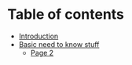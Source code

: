 # Table of contents

* [Introduction](README.md)
* [Basic need to know stuff](basic-need-to-know-stuff/README.md)
  * [Page 2](basic-need-to-know-stuff/page-2.md)
